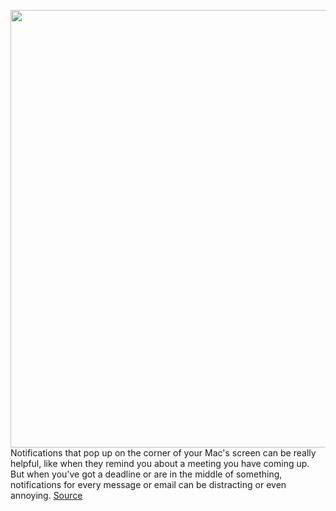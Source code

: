 <img src='https://cdn.vox-cdn.com/thumbor/HHdyX1DR5jHGDTOL1IWVbIV6XOs=/0x0:2040x1360/1200x800/filters:focal(857x517:1183x843)/cdn.vox-cdn.com/uploads/chorus_image/image/66923966/dbohn_200506_4012_0007.0.jpg' width='700px' /><br/>
Notifications that pop up on the corner of your Mac's screen can be really helpful, like when they remind you about a meeting you have coming up. But when you've got a deadline or are in the middle of something, notifications for every message or email can be distracting or even annoying.
<a href='https://www.theverge.com/21284515/apple-macos-notifications-manage-alert-on-off-how-to'> Source <a/>